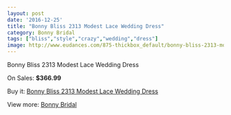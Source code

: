 ```yaml
---
layout: post
date: '2016-12-25'
title: "Bonny Bliss 2313 Modest Lace Wedding Dress"
category: Bonny Bridal
tags: ["bliss","style","crazy","wedding","dress"]
image: http://www.eudances.com/875-thickbox_default/bonny-bliss-2313-modest-lace-wedding-dress.jpg
---
```

Bonny Bliss 2313 Modest Lace Wedding Dress

On Sales: **$366.99**
<a href="https://www.eudances.com/en/bonny-bridal/302-bonny-bliss-2313-modest-lace-wedding-dress.html"><amp-img layout="responsive" width="600" height="600" src="//www.eudances.com/875-thickbox_default/bonny-bliss-2313-modest-lace-wedding-dress.jpg" alt="Bonny Bliss 2313 Modest Lace Wedding Dress 0" /></a>
<a href="https://www.eudances.com/en/bonny-bridal/302-bonny-bliss-2313-modest-lace-wedding-dress.html"><amp-img layout="responsive" width="600" height="600" src="//www.eudances.com/876-thickbox_default/bonny-bliss-2313-modest-lace-wedding-dress.jpg" alt="Bonny Bliss 2313 Modest Lace Wedding Dress 1" /></a>

Buy it: [Bonny Bliss 2313 Modest Lace Wedding Dress](https://www.eudances.com/en/bonny-bridal/302-bonny-bliss-2313-modest-lace-wedding-dress.html "Bonny Bliss 2313 Modest Lace Wedding Dress")

View more: [Bonny Bridal](https://www.eudances.com/en/3-bonny-bridal "Bonny Bridal")